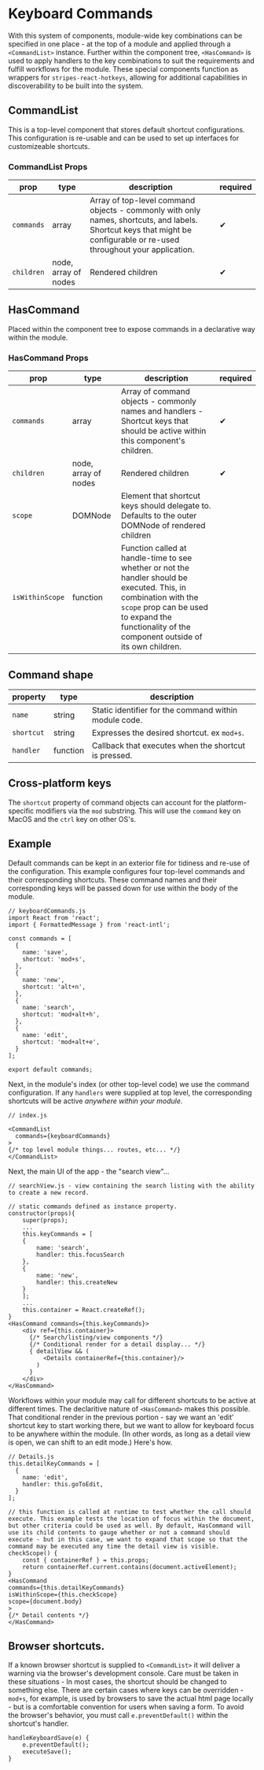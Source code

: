 # Keyboard Commands
With this system of components, module-wide key combinations can be specified in one place - at the top of a module and applied through a `<CommandList>` instance. Further within the component tree, `<HasCommand>` is used to apply handlers to the key combinations to suit the requirements and fulfill workflows for the module. These special components function as wrappers for `stripes-react-hotkeys`, allowing for additional capabilities in discoverability to be built into the system. 
## CommandList
This is a top-level component that stores default shortcut configurations. This configuration is re-usable and can be used to set up interfaces for customizeable shortcuts.
### CommandList Props 
prop | type | description | required
-- | -- | -- | --
`commands` | array | Array of top-level command objects - commonly with only names, shortcuts, and labels. Shortcut keys that might be configurable or re-used throughout your application. | &#10004;
`children` | node, array of nodes | Rendered children | &#10004;
## HasCommand
Placed within the component tree to expose commands in a declarative way within the module.
### HasCommand Props 
prop | type | description | required
-- | -- | -- | --
`commands` | array | Array of command objects - commonly names and handlers - Shortcut keys that should be active within this component's children. | &#10004;
`children` | node, array of nodes | Rendered children | &#10004;
`scope` | DOMNode | Element that shortcut keys should delegate to. Defaults to the outer DOMNode of rendered children | 
`isWithinScope` | function | Function called at handle-time to see whether or not the handler should be executed. This, in combination with the `scope` prop can be used to expand the functionality of the component outside of its own children. | 

## Command shape
property | type | description 
-- | -- | --
`name` | string | Static identifier for the command within module code.
`shortcut` | string | Expresses the desired shortcut. ex `mod+s`.
`handler` | function | Callback that executes when the shortcut is pressed.
## Cross-platform keys
The `shortcut` property of command objects can account for the platform-specific modifiers via the `mod` substring. This will use the `command` key on MacOS and the `ctrl` key on other OS's.
## Example
Default commands can be kept in an exterior file for tidiness and re-use of the configuration.
This example configures four top-level commands and their corresponding shortcuts. These command names and their corresponding keys will be passed down for use within the body of the module.
```
// keyboardCommands.js
import React from 'react';
import { FormattedMessage } from 'react-intl';

const commands = [
  {
    name: 'save',
    shortcut: 'mod+s',
  },
  {
    name: 'new',
    shortcut: 'alt+n',
  },
  {
    name: 'search',
    shortcut: 'mod+alt+h',
  },
  {
    name: 'edit',
    shortcut: 'mod+alt+e',
  }
];

export default commands;
```
Next, in the module's index (or other top-level code) we use the command configuration. If any `handlers` were supplied at top level, the corresponding shortcuts will be active *anywhere within your module*.
```
// index.js

<CommandList
  commands={keyboardCommands}
>
{/* top level module things... routes, etc... */}
</CommandList>
```
Next, the main UI of the app - the "search view"...
```
// searchView.js - view containing the search listing with the ability to create a new record.

// static commands defined as instance property.
constructor(props){
    super(props);
    ...
    this.keyCommands = [
    {
        name: 'search',
        handler: this.focusSearch
    },
    {
        name: 'new',
        handler: this.createNew
    }
    ];
    ...
    this.container = React.createRef();
}
<HasCommand commands={this.keyCommands}>
    <div ref={this.container}>
      {/* Search/listing/view components */}
      {/* Conditional render for a detail display... */}
      { detailView && (
          <Details containerRef={this.container}/>
        )
      }
    </div>
</HasCommand>
```
Workflows within your module may call for different shortcuts to be active at different times. The declaritive nature of `<HasCommand>` makes this possible. That conditional render in the previous portion - say we want an 'edit' shortcut key to start working there, but we want to allow for keyboard focus to be anywhere within the module. (In other words, as long as a detail view is open, we can shift to an edit mode.) Here's how.
```
// Details.js
this.detailKeyCommands = [
  {
    name: 'edit',
    handler: this.goToEdit,
  }
];

// this function is called at runtime to test whether the call should execute. This example tests the location of focus within the document, but other criteria could be used as well. By default, HasCommand will use its child contents to gauge whether or not a command should execute - but in this case, we want to expand that scope so that the command may be executed any time the detail view is visible.
checkScope() {
    const { containerRef } = this.props;
    return containerRef.current.contains(document.activeElement);
}
<HasCommand
commands={this.detailKeyCommands}
isWithinScope={this.checkScope}
scope={document.body}
>
{/* Detail contents */}
</HasCommand>
```
## Browser shortcuts.
If a known browser shortcut is supplied to `<CommandList>` it will deliver a warning via the browser's development console. Care must be taken in these situations - In most cases, the shortcut should be changed to something else. There are certain cases where keys can be overridden - `mod+s`, for example, is used by browsers to save the actual html page locally - but is a comfortable convention for users when saving a form. To avoid the browser's behavior, you must call `e.preventDefault()` within the shortcut's handler.
```
handleKeyboardSave(e) {
    e.preventDefault();
    executeSave();
}
```